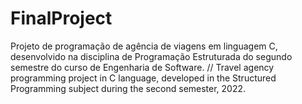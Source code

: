 # FinalProject

Projeto de programação de agência de viagens
em linguagem C, desenvolvido na disciplina de Programação Estruturada do segundo semestre do curso de Engenharia de Software.
//
Travel agency programming project
in C language, developed in the Structured Programming subject during the second semester, 2022.
